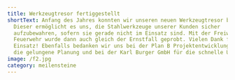 ```yaml
---
title: Werkzeugtresor fertiggestellt
shortText: Anfang des Jahres konnten wir unseren neuen Werkzeugtresor beziehen.
  Dieser ermöglicht es uns, die Stahlwerkzeuge unserer Kunden sicher
  aufzubewahren, sofern sie gerade nicht im Einsatz sind. Mit der Freiwilligen
  Feuerwehr wurde dann auch gleich der Ernstfall geprobt. Vielen Dank für euren
  Einsatz! Ebenfalls bedanken wir uns bei der Plan B Projektentwicklung GmbH für
  die gelungene Planung und bei der Karl Burger GmbH für die schnelle Umsetzung.
image: /f2.jpg
category: meilensteine
---
```

